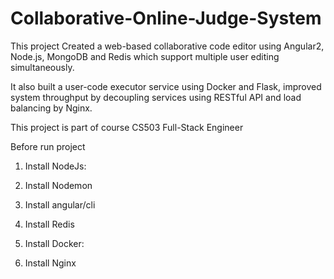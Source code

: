 # Collaborative-Online-Judge-System

This project Created a web-based collaborative code editor using Angular2, Node.js, MongoDB and Redis which support multiple user editing simultaneously.
    
It also built a user-code executor service using Docker and Flask, improved system throughput by decoupling services using RESTful API and load balancing by Nginx.


This project is part of course CS503 Full-Stack Engineer

Before run project

1. Install NodeJs:

2. Install Nodemon

3. Install angular/cli

4. Install Redis

5. Install Docker:

6. Install Nginx
